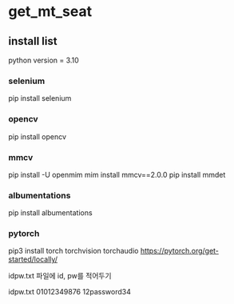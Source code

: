 # get_mt_seat

## install list 
python version = 3.10
### selenium
pip install selenium
### opencv
pip install opencv
### mmcv
pip install -U openmim
mim install mmcv==2.0.0
pip install mmdet
### albumentations
pip install albumentations
### pytorch
pip3 install torch torchvision torchaudio
https://pytorch.org/get-started/locally/

idpw.txt 파일에 id, pw를 적어두기

idpw.txt
01012349876
12password34